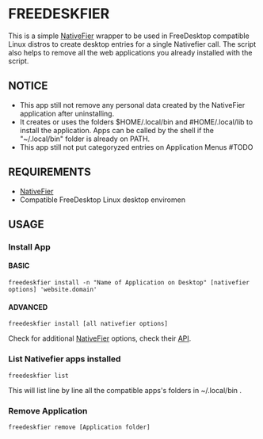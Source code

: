 FREEDESKFIER
============================================
This is a simple [NativeFier](https://github.com/nativefier/nativefier) wrapper to be used in FreeDesktop compatible Linux distros to create desktop entries for a single Nativefier call. The script also helps to remove all the web applications you already installed with the script.

## NOTICE
 
- This app still not remove any personal data created by the NativeFier application after uninstalling.
- It creates or uses the folders $HOME/.local/bin and #HOME/.local/lib to install the application. Apps can be called by the shell if the "~/.local/bin" folder is already on PATH. 
- This app still not put categoryzed entries on Application Menus #TODO

## REQUIREMENTS

- [NativeFier](https://github.com/nativefier/nativefier)
- Compatible FreeDesktop Linux desktop enviromen

## USAGE

### Install App

#### BASIC 

```
freedeskfier install -n "Name of Application on Desktop" [nativefier options] 'website.domain'
```

#### ADVANCED
```
freedeskfier install [all nativefier options]
```
Check for additional [NativeFier](https://github.com/nativefier/nativefier) options, check their [API](https://github.com/nativefier/nativefier/blob/master/API.md). 

### List Nativefier apps installed

```
freedeskfier list
```
This will list line by line all the compatible apps's folders in ~/.local/bin .

### Remove Application

```
freedeskfier remove [Application folder]
```



